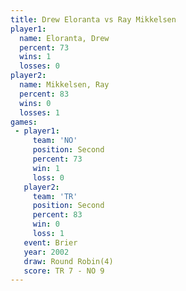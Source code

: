 ```yaml
---
title: Drew Eloranta vs Ray Mikkelsen
player1:              
  name: Eloranta, Drew
  percent: 73         
  wins: 1             
  losses: 0           
player2:              
  name: Mikkelsen, Ray
  percent: 83         
  wins: 0             
  losses: 1           
games:
 - player1:          
     team: 'NO'      
     position: Second
     percent: 73     
     win: 1          
     loss: 0         
   player2:          
     team: 'TR'      
     position: Second
     percent: 83     
     win: 0          
     loss: 1         
   event: Brier        
   year: 2002          
   draw: Round Robin(4)
   score: TR 7 - NO 9  
---
```

